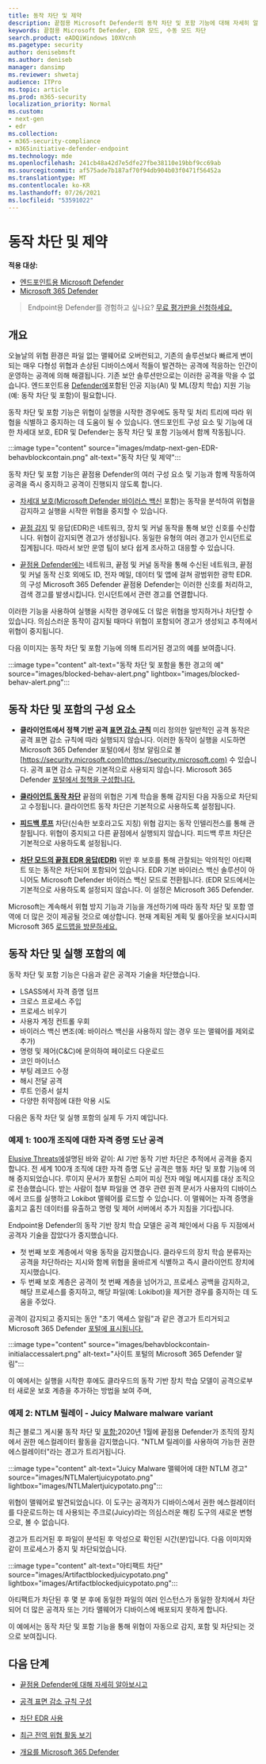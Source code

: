 ```yaml
---
title: 동작 차단 및 제약
description: 끝점용 Microsoft Defender의 동작 차단 및 포함 기능에 대해 자세히 알아보기
keywords: 끝점용 Microsoft Defender, EDR 모드, 수동 모드 차단
search.product: eADQiWindows 10XVcnh
ms.pagetype: security
author: denisebmsft
ms.author: deniseb
manager: dansimp
ms.reviewer: shwetaj
audience: ITPro
ms.topic: article
ms.prod: m365-security
localization_priority: Normal
ms.custom:
- next-gen
- edr
ms.collection:
- m365-security-compliance
- m365initiative-defender-endpoint
ms.technology: mde
ms.openlocfilehash: 241cb48a42d7e5dfe27fbe38110e19bbf9cc69ab
ms.sourcegitcommit: af575ade7b187af70f94db904b03f0471f56452a
ms.translationtype: MT
ms.contentlocale: ko-KR
ms.lasthandoff: 07/26/2021
ms.locfileid: "53591022"
---
```

# <a name="behavioral-blocking-and-containment"></a>동작 차단 및 제약

**적용 대상:**
- [엔드포인트용 Microsoft Defender](https://go.microsoft.com/fwlink/p/?linkid=2154037)
- [Microsoft 365 Defender](https://go.microsoft.com/fwlink/?linkid=2118804)

> Endpoint용 Defender를 경험하고 싶나요? [무료 평가판을 신청하세요.](https://www.microsoft.com/microsoft-365/windows/microsoft-defender-atp?ocid=docs-wdatp-assignaccess-abovefoldlink)

## <a name="overview"></a>개요

오늘날의 위협 환경은 파일 [](/windows/security/threat-protection/intelligence/fileless-threats) 없는 맬웨어로 오버런되고, 기존의 솔루션보다 빠르게 변이되는 매우 다형성 위협과 손상된 디바이스에서 적들이 발견하는 공격에 적응하는 인간이 운영하는 공격에 의해 해결됩니다. 기존 보안 솔루션만으로는 이러한 공격을 막을 수 없습니다. 엔드포인트용 [Defender에](/windows/security)포함된 인공 지능(AI) 및 ML(장치 학습) 지원 기능(예: 동작 차단 및 포함)이 필요합니다.

동작 차단 및 포함 기능은 위협이 실행을 시작한 경우에도 동작 및 처리 트리에 따라 위협을 식별하고 중지하는 데 도움이 될 수 있습니다. 엔드포인트 구성 요소 및 기능에 대한 차세대 보호, EDR 및 Defender는 동작 차단 및 포함 기능에서 함께 작동됩니다.

:::image type="content" source="images/mdatp-next-gen-EDR-behavblockcontain.png" alt-text="동작 차단 및 제약":::

동작 차단 및 포함 기능은 끝점용 Defender의 여러 구성 요소 및 기능과 함께 작동하여 공격을 즉시 중지하고 공격이 진행되지 않도록 합니다.

- [차세대 보호(Microsoft Defender 바이러스 백신](microsoft-defender-antivirus-in-windows-10.md) 포함)는 동작을 분석하여 위협을 감지하고 실행을 시작한 위협을 중지할 수 있습니다.

- [끝점 감지](overview-endpoint-detection-response.md) 및 응답(EDR)은 네트워크, 장치 및 커널 동작을 통해 보안 신호를 수신합니다. 위협이 감지되면 경고가 생성됩니다. 동일한 유형의 여러 경고가 인시던트로 집계됩니다. 따라서 보안 운영 팀이 보다 쉽게 조사하고 대응할 수 있습니다.

- [끝점용 Defender에는](overview-endpoint-detection-response.md) 네트워크, 끝점 및 커널 동작을 통해 수신된 네트워크, 끝점 및 커널 동작 신호 외에도 ID, 전자 메일, 데이터 및 앱에 걸쳐 광범위한 광학 EDR. 의 [](../defender/microsoft-365-defender.md)구성 Microsoft 365 Defender 끝점용 Defender는 이러한 신호를 처리하고, 검색 경고를 발생시킵니다. 인시던트에서 관련 경고를 연결합니다.

이러한 기능을 사용하여 실행을 시작한 경우에도 더 많은 위협을 방지하거나 차단할 수 있습니다. 의심스러운 동작이 감지될 때마다 위협이 포함되어 경고가 생성되고 추적에서 위협이 중지됩니다.

다음 이미지는 동작 차단 및 포함 기능에 의해 트리거된 경고의 예를 보여줍니다.

:::image type="content" alt-text="동작 차단 및 포함을 통한 경고의 예" source="images/blocked-behav-alert.png" lightbox="images/blocked-behav-alert.png":::

## <a name="components-of-behavioral-blocking-and-containment"></a>동작 차단 및 포함의 구성 요소

- **클라이언트에서 정책 기반 공격 [표면 감소 규칙](attack-surface-reduction.md)** 미리 정의한 일반적인 공격 동작은 공격 표면 감소 규칙에 따라 실행되지 않습니다. 이러한 동작이 실행을 시도하면 Microsoft 365 Defender 포털()에서 정보 알림으로 볼 [https://security.microsoft.com](https://security.microsoft.com) 수 있습니다. 공격 표면 감소 규칙은 기본적으로 사용되지 않습니다. Microsoft 365 Defender [포털에서 정책을 구성합니다.](microsoft-defender-security-center.md)

- **[클라이언트 동작 차단](client-behavioral-blocking.md)** 끝점의 위협은 기계 학습을 통해 감지된 다음 자동으로 차단되고 수정됩니다. 클라이언트 동작 차단은 기본적으로 사용하도록 설정됩니다.

- **[피드백 루프](feedback-loop-blocking.md)** 차단(신속한 보호라고도 지칭) 위협 감지는 동작 인텔리전스를 통해 관찰됩니다. 위협이 중지되고 다른 끝점에서 실행되지 않습니다. 피드백 루프 차단은 기본적으로 사용하도록 설정됩니다.

- **[차단 모드의 끝점 EDR 응답(EDR)](edr-in-block-mode.md)** 위반 후 보호를 통해 관찰되는 악의적인 아티팩트 또는 동작은 차단되어 포함되어 있습니다. EDR 기본 바이러스 백신 솔루션이 아니어도 Microsoft Defender 바이러스 백신 모드로 전환됩니다. (EDR 모드에서는 기본적으로 사용하도록 설정되지 않습니다. 이 설정은 Microsoft 365 Defender.

Microsoft는 계속해서 위협 방지 기능과 기능을 개선하기에 따라 동작 차단 및 포함 영역에 더 많은 것이 제공될 것으로 예상합니다. 현재 계획된 계획 및 롤아웃을 보시다시피 Microsoft 365 [로드맵을 방문하세요.](https://www.microsoft.com/microsoft-365/roadmap)

## <a name="examples-of-behavioral-blocking-and-containment-in-action"></a>동작 차단 및 실행 포함의 예

동작 차단 및 포함 기능은 다음과 같은 공격자 기술을 차단했습니다.

- LSASS에서 자격 증명 덤프
- 크로스 프로세스 주입
- 프로세스 비우기
- 사용자 계정 컨트롤 우회
- 바이러스 백신 변조(예: 바이러스 백신을 사용하지 않는 경우 또는 맬웨어를 제외로 추가)
- 명령 및 제어(C&C)에 문의하여 페이로드 다운로드
- 코인 마이너스
- 부팅 레코드 수정
- 해시 전달 공격
- 루트 인증서 설치
- 다양한 취약점에 대한 악용 시도

다음은 동작 차단 및 실행 포함의 실제 두 가지 예입니다.

### <a name="example-1-credential-theft-attack-against-100-organizations"></a>예제 1: 100개 조직에 대한 자격 증명 도난 공격

[Elusive Threats에](https://www.microsoft.com/security/blog/2019/10/08/in-hot-pursuit-of-elusive-threats-ai-driven-behavior-based-blocking-stops-attacks-in-their-tracks)설명된 바와 같이: AI 기반 동작 기반 차단은 추적에서 공격을 중지합니다. 전 세계 100개 조직에 대한 자격 증명 도난 공격은 행동 차단 및 포함 기능에 의해 중지되었습니다. 루이지 문서가 포함된 스피어 피싱 전자 메일 메시지를 대상 조직으로 전송했습니다. 받는 사람이 첨부 파일을 연 경우 관련 원격 문서가 사용자의 디바이스에서 코드를 실행하고 Lokibot 맬웨어를 로드할 수 있습니다. 이 맬웨어는 자격 증명을 훔치고 훔친 데이터를 유출하고 명령 및 제어 서버에서 추가 지침을 기다립니다.

Endpoint용 Defender의 동작 기반 장치 학습 모델은 공격 체인에서 다음 두 지점에서 공격자 기술을 잡았다가 중지했습니다.

- 첫 번째 보호 계층에서 악용 동작을 감지했습니다. 클라우드의 장치 학습 분류자는 공격을 차단하라는 지시와 함께 위협을 올바르게 식별하고 즉시 클라이언트 장치에 지시했습니다.
- 두 번째 보호 계층은 공격이 첫 번째 계층을 넘어가고, 프로세스 공백을 감지하고, 해당 프로세스를 중지하고, 해당 파일(예: Lokibot)을 제거한 경우를 중지하는 데 도움을 주었다.

공격이 감지되고 중지되는 동안 "초기 액세스 알림"과 같은 경고가 트리거되고 Microsoft 365 Defender [포털에 표시됩니다.](microsoft-defender-security-center.md)

:::image type="content" source="images/behavblockcontain-initialaccessalert.png" alt-text="사이트 포털의 Microsoft 365 Defender 알림":::

이 예에서는 실행을 시작한 후에도 클라우드의 동작 기반 장치 학습 모델이 공격으로부터 새로운 보호 계층을 추가하는 방법을 보여 주며,

### <a name="example-2-ntlm-relay---juicy-potato-malware-variant"></a>예제 2: NTLM 릴레이 - Juicy Malware malware variant

최근 블로그 게시물 동작 차단 및 [포함:](https://www.microsoft.com/security/blog/2020/03/09/behavioral-blocking-and-containment-transforming-optics-into-protection)2020년 1월에 끝점용 Defender가 조직의 장치에서 권한 에스컬레이터 활동을 감지했습니다. "NTLM 릴레이를 사용하여 가능한 권한 에스컬레이터"라는 경고가 트리거됩니다.

:::image type="content" alt-text="Juicy Malware 맬웨어에 대한 NTLM 경고" source="images/NTLMalertjuicypotato.png" lightbox="images/NTLMalertjuicypotato.png":::

위협이 맬웨어로 발견되었습니다. 이 도구는 공격자가 디바이스에서 권한 에스컬레이터를 다운로드하는 데 사용되는 주크로(Juicy)라는 의심스러운 해킹 도구의 새로운 변형으로, 볼 수 없습니다.

경고가 트리거된 후 파일이 분석된 후 악성으로 확인된 시간(분)입니다. 다음 이미지와 같이 프로세스가 중지 및 차단되었습니다.

:::image type="content" alt-text="아티팩트 차단" source="images/Artifactblockedjuicypotato.png" lightbox="images/Artifactblockedjuicypotato.png":::

아티팩트가 차단된 후 몇 분 후에 동일한 파일의 여러 인스턴스가 동일한 장치에서 차단되어 더 많은 공격자 또는 기타 맬웨어가 디바이스에 배포되지 못하게 합니다.

이 예에서는 동작 차단 및 포함 기능을 통해 위협이 자동으로 감지, 포함 및 차단되는 것으로 보여집니다.

## <a name="next-steps"></a>다음 단계

- [끝점용 Defender에 대해 자세히 알아보시고](overview-endpoint-detection-response.md)

- [공격 표면 감소 규칙 구성](attack-surface-reduction.md)

- [차단 EDR 사용](edr-in-block-mode.md)

- [최근 전역 위협 활동 보기](https://www.microsoft.com/wdsi/threats)

- [개요를 Microsoft 365 Defender](../defender/microsoft-365-defender.md)

